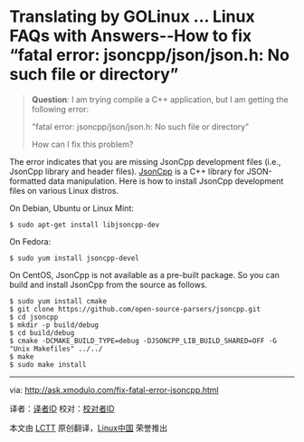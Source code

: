 Translating by GOLinux ...
Linux FAQs with Answers--How to fix “fatal error: jsoncpp/json/json.h: No such file or directory”
================================================================================
> **Question**: I am trying compile a C++ application, but I am getting the following error:
> 
> "fatal error: jsoncpp/json/json.h: No such file or directory"
> 
> How can I fix this problem? 

The error indicates that you are missing JsonCpp development files (i.e., JsonCpp library and header files). [JsonCpp][1] is a C++ library for JSON-formatted data manipulation. Here is how to install JsonCpp development files on various Linux distros.

On Debian, Ubuntu or Linux Mint:

    $ sudo apt-get install libjsoncpp-dev

On Fedora:

    $ sudo yum install jsoncpp-devel

On CentOS, JsonCpp is not available as a pre-built package. So you can build and install JsonCpp from the source as follows.

    $ sudo yum install cmake
    $ git clone https://github.com/open-source-parsers/jsoncpp.git
    $ cd jsoncpp
    $ mkdir -p build/debug
    $ cd build/debug
    $ cmake -DCMAKE_BUILD_TYPE=debug -DJSONCPP_LIB_BUILD_SHARED=OFF -G "Unix Makefiles" ../../
    $ make
    $ sudo make install 

--------------------------------------------------------------------------------

via: http://ask.xmodulo.com/fix-fatal-error-jsoncpp.html

译者：[译者ID](https://github.com/译者ID)
校对：[校对者ID](https://github.com/校对者ID)

本文由 [LCTT](https://github.com/LCTT/TranslateProject) 原创翻译，[Linux中国](http://linux.cn/) 荣誉推出

[1]:https://github.com/open-source-parsers/jsoncpp
